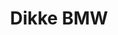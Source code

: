 ---
title: Dikke BMW
slug: "bmw"
description: De opdracht hield in dat er een banner voor de Facebook groep van de klas moest worden gemaakt.
type: "intern"
members:
    - name: "Jonas Dermul"
      direction: "Cross-Media Ontwerp"
      subdirection: "Graphic Design"
      disk: "2e Schijf"
thumbnail:
    url: "bmw/thumb.png"
    alt: ""
    height: 1
    width: 2
    text-color: "344072"
    background-color: "344072"
media:
    - url: "fb-banner/1.gif"
      type: "image"
      text: "Started with an idea, worked out a sketch and digitalized it."
    - url: "fb-banner/2.gif"
      type: "image"
      text: "Picked the colors and filled in the shades."
    - url: "fb-banner/3.gif"
      type: "image"
      text: "And finally I made the guy who owns the cinema and made him put up the letters of the movie."
    - url: "fb-banner/4.gif"
      type: "image"
created: 20/01/2017
order: 2
---